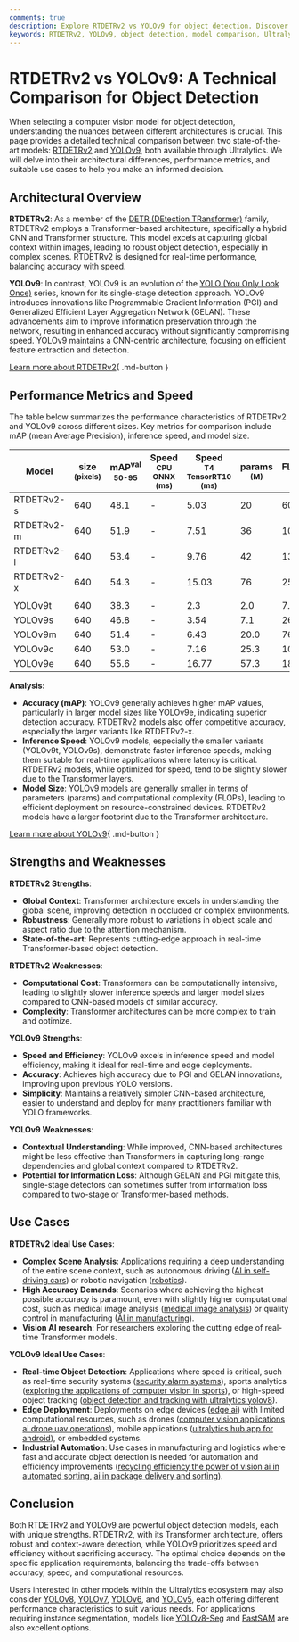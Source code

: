 ```yaml
---
comments: true
description: Explore RTDETRv2 vs YOLOv9 for object detection. Discover their architectures, performance metrics, and use cases to choose the best model for your needs.
keywords: RTDETRv2, YOLOv9, object detection, model comparison, Ultralytics, deep learning, Transformers, CNN, AI models, real-time detection, computer vision
---
```


# RTDETRv2 vs YOLOv9: A Technical Comparison for Object Detection

When selecting a computer vision model for object detection, understanding the nuances between different architectures is crucial. This page provides a detailed technical comparison between two state-of-the-art models: [RTDETRv2](https://docs.ultralytics.com/models/rtdetr/) and [YOLOv9](https://docs.ultralytics.com/models/yolov9/), both available through Ultralytics. We will delve into their architectural differences, performance metrics, and suitable use cases to help you make an informed decision.

<script async src="https://cdn.jsdelivr.net/npm/chart.js@3.9.1/dist/chart.min.js"></script>
<script defer src="../../javascript/benchmark.js"></script>

<canvas id="modelComparisonChart" width="1024" height="400" active-models='["RTDETRv2", "YOLOv9"]'></canvas>

## Architectural Overview

**RTDETRv2**: As a member of the [DETR (DEtection TRansformer)](https://www.ultralytics.com/glossary/object-detection-architectures) family, RTDETRv2 employs a Transformer-based architecture, specifically a hybrid CNN and Transformer structure. This model excels at capturing global context within images, leading to robust object detection, especially in complex scenes. RTDETRv2 is designed for real-time performance, balancing accuracy with speed.

**YOLOv9**: In contrast, YOLOv9 is an evolution of the [YOLO (You Only Look Once)](https://www.ultralytics.com/yolo) series, known for its single-stage detection approach. YOLOv9 introduces innovations like Programmable Gradient Information (PGI) and Generalized Efficient Layer Aggregation Network (GELAN). These advancements aim to improve information preservation through the network, resulting in enhanced accuracy without significantly compromising speed. YOLOv9 maintains a CNN-centric architecture, focusing on efficient feature extraction and detection.

[Learn more about RTDETRv2](https://docs.ultralytics.com/models/rtdetr/){ .md-button }

## Performance Metrics and Speed

The table below summarizes the performance characteristics of RTDETRv2 and YOLOv9 across different sizes. Key metrics for comparison include mAP (mean Average Precision), inference speed, and model size.

| Model      | size<br><sup>(pixels) | mAP<sup>val<br>50-95 | Speed<br><sup>CPU ONNX<br>(ms) | Speed<br><sup>T4 TensorRT10<br>(ms) | params<br><sup>(M) | FLOPs<br><sup>(B) |
| ---------- | --------------------- | -------------------- | ------------------------------ | ----------------------------------- | ------------------ | ----------------- |
| RTDETRv2-s | 640                   | 48.1                 | -                              | 5.03                                | 20                 | 60                |
| RTDETRv2-m | 640                   | 51.9                 | -                              | 7.51                                | 36                 | 100               |
| RTDETRv2-l | 640                   | 53.4                 | -                              | 9.76                                | 42                 | 136               |
| RTDETRv2-x | 640                   | 54.3                 | -                              | 15.03                               | 76                 | 259               |
|            |                       |                      |                                |                                     |                    |                   |
| YOLOv9t    | 640                   | 38.3                 | -                              | 2.3                                 | 2.0                | 7.7               |
| YOLOv9s    | 640                   | 46.8                 | -                              | 3.54                                | 7.1                | 26.4              |
| YOLOv9m    | 640                   | 51.4                 | -                              | 6.43                                | 20.0               | 76.3              |
| YOLOv9c    | 640                   | 53.0                 | -                              | 7.16                                | 25.3               | 102.1             |
| YOLOv9e    | 640                   | 55.6                 | -                              | 16.77                               | 57.3               | 189.0             |

**Analysis:**

- **Accuracy (mAP)**: YOLOv9 generally achieves higher mAP values, particularly in larger model sizes like YOLOv9e, indicating superior detection accuracy. RTDETRv2 models also offer competitive accuracy, especially the larger variants like RTDETRv2-x.
- **Inference Speed**: YOLOv9 models, especially the smaller variants (YOLOv9t, YOLOv9s), demonstrate faster inference speeds, making them suitable for real-time applications where latency is critical. RTDETRv2 models, while optimized for speed, tend to be slightly slower due to the Transformer layers.
- **Model Size**: YOLOv9 models are generally smaller in terms of parameters (params) and computational complexity (FLOPs), leading to efficient deployment on resource-constrained devices. RTDETRv2 models have a larger footprint due to the Transformer architecture.

[Learn more about YOLOv9](https://docs.ultralytics.com/models/yolov9/){ .md-button }

## Strengths and Weaknesses

**RTDETRv2 Strengths**:

- **Global Context**: Transformer architecture excels in understanding the global scene, improving detection in occluded or complex environments.
- **Robustness**: Generally more robust to variations in object scale and aspect ratio due to the attention mechanism.
- **State-of-the-art**: Represents cutting-edge approach in real-time Transformer-based object detection.

**RTDETRv2 Weaknesses**:

- **Computational Cost**: Transformers can be computationally intensive, leading to slightly slower inference speeds and larger model sizes compared to CNN-based models of similar accuracy.
- **Complexity**: Transformer architectures can be more complex to train and optimize.

**YOLOv9 Strengths**:

- **Speed and Efficiency**: YOLOv9 excels in inference speed and model efficiency, making it ideal for real-time and edge deployments.
- **Accuracy**: Achieves high accuracy due to PGI and GELAN innovations, improving upon previous YOLO versions.
- **Simplicity**: Maintains a relatively simpler CNN-based architecture, easier to understand and deploy for many practitioners familiar with YOLO frameworks.

**YOLOv9 Weaknesses**:

- **Contextual Understanding**: While improved, CNN-based architectures might be less effective than Transformers in capturing long-range dependencies and global context compared to RTDETRv2.
- **Potential for Information Loss**: Although GELAN and PGI mitigate this, single-stage detectors can sometimes suffer from information loss compared to two-stage or Transformer-based methods.

## Use Cases

**RTDETRv2 Ideal Use Cases**:

- **Complex Scene Analysis**: Applications requiring a deep understanding of the entire scene context, such as autonomous driving ([AI in self-driving cars](https://www.ultralytics.com/solutions/ai-in-self-driving)) or robotic navigation ([robotics](https://www.ultralytics.com/glossary/robotics)).
- **High Accuracy Demands**: Scenarios where achieving the highest possible accuracy is paramount, even with slightly higher computational cost, such as medical image analysis ([medical image analysis](https://www.ultralytics.com/glossary/medical-image-analysis)) or quality control in manufacturing ([AI in manufacturing](https://www.ultralytics.com/solutions/ai-in-manufacturing)).
- **Vision AI research**: For researchers exploring the cutting edge of real-time Transformer models.

**YOLOv9 Ideal Use Cases**:

- **Real-time Object Detection**: Applications where speed is critical, such as real-time security systems ([security alarm systems](https://docs.ultralytics.com/guides/security-alarm-system/)), sports analytics ([exploring the applications of computer vision in sports](https://www.ultralytics.com/blog/exploring-the-applications-of-computer-vision-in-sports)), or high-speed object tracking ([object detection and tracking with ultralytics yolov8](https://www.ultralytics.com/blog/object-detection-and-tracking-with-ultralytics-yolov8)).
- **Edge Deployment**: Deployments on edge devices ([edge ai](https://www.ultralytics.com/glossary/edge-ai)) with limited computational resources, such as drones ([computer vision applications ai drone uav operations](https://www.ultralytics.com/blog/computer-vision-applications-ai-drone-uav-operations)), mobile applications ([ultralytics hub app for android](https://docs.ultralytics.com/hub/app/android/)), or embedded systems.
- **Industrial Automation**: Use cases in manufacturing and logistics where fast and accurate object detection is needed for automation and efficiency improvements ([recycling efficiency the power of vision ai in automated sorting](https://www.ultralytics.com/blog/recycling-efficiency-the-power-of-vision-ai-in-automated-sorting), [ai in package delivery and sorting](https://www.ultralytics.com/blog/ai-in-package-delivery-and-sorting)).

## Conclusion

Both RTDETRv2 and YOLOv9 are powerful object detection models, each with unique strengths. RTDETRv2, with its Transformer architecture, offers robust and context-aware detection, while YOLOv9 prioritizes speed and efficiency without sacrificing accuracy. The optimal choice depends on the specific application requirements, balancing the trade-offs between accuracy, speed, and computational resources.

Users interested in other models within the Ultralytics ecosystem may also consider [YOLOv8](https://docs.ultralytics.com/models/yolov8/), [YOLOv7](https://docs.ultralytics.com/models/yolov7/), [YOLOv6](https://docs.ultralytics.com/models/yolov6/), and [YOLOv5](https://docs.ultralytics.com/models/yolov5/), each offering different performance characteristics to suit various needs. For applications requiring instance segmentation, models like [YOLOv8-Seg](https://docs.ultralytics.com/models/yolov8/) and [FastSAM](https://docs.ultralytics.com/models/fast-sam/) are also excellent options.
